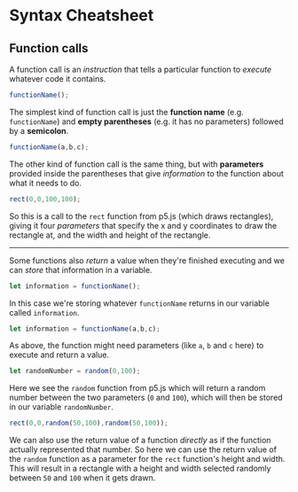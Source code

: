 # Syntax Cheatsheet

## Function calls

A function call is an _instruction_ that tells a particular function to _execute_ whatever code it contains.

```javascript
functionName();
```

The simplest kind of function call is just the __function name__ (e.g. `functionName`) and __empty parentheses__ (e.g. it has no parameters) followed by a __semicolon__.

```javascript
functionName(a,b,c);
```

The other kind of function call is the same thing, but with __parameters__ provided inside the parentheses that give _information_ to the function about what it needs to do.

```javascript
rect(0,0,100,100);
```

So this is a call to the `rect` function from p5.js (which draws rectangles), giving it four _parameters_ that specify the x and y coordinates to draw the rectangle at, and the width and height of the rectangle.

---

Some functions also _return_ a value when they're finished executing and we can _store_ that information in a variable.

```javascript
let information = functionName();
```

In this case we're storing whatever `functionName` returns in our variable called `information`.

```javascript
let information = functionName(a,b,c);
```

As above, the function might need parameters (like `a`, `b` and `c` here) to execute and return a value.

```javascript
let randomNumber = random(0,100);
```

Here we see the `random` function from p5.js which will return a random number between the two parameters (`0` and `100`), which will then be stored in our variable `randomNumber`.

```javascript
rect(0,0,random(50,100),random(50,100));
```

We can also use the return value of a function _directly_ as if the function actually represented that number. So here we can use the return value of the `random` function as a parameter for the `rect` function's height and width. This will result in a rectangle with a height and width selected randomly between `50` and `100` when it gets drawn.
